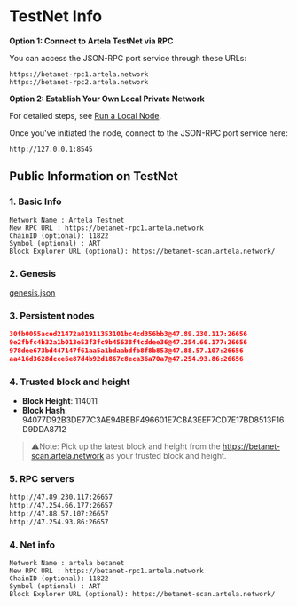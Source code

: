 
# TestNet Info

**Option 1: Connect to Artela TestNet via RPC**

You can access the JSON-RPC port service through these URLs:

    https://betanet-rpc1.artela.network
    https://betanet-rpc2.artela.network

**Option 2: Establish Your Own Local Private Network**

For detailed steps, see [Run a Local Node](./full-node-setup).

Once you've initiated the node, connect to the JSON-RPC port service here:

    http://127.0.0.1:8545

## Public Information on TestNet

### 1. Basic Info

```
Network Name : Artela Testnet
New RPC URL : https://betanet-rpc1.artela.network
ChainID (optional): 11822
Symbol (optional) : ART
Block Explorer URL (optional): https://betanet-scan.artela.network/
```

### 2. Genesis

[genesis.json](./genesis.json)

### 3. Persistent nodes

```json
30fb0055aced21472a01911353101bc4cd356bb3@47.89.230.117:26656
9e2fbfc4b32a1b013e53f3fc9b45638f4cddee36@47.254.66.177:26656
978dee673bd447147f61aa5a1bdaabdfb8f8b853@47.88.57.107:26656
aa416d3628dcce6e87d4b92d1867c8eca36a70a7@47.254.93.86:26656

```

### 4. Trusted block and height

- **Block Height**: 114011
- **Block Hash**: 94077D92B3DE77C3AE94BEBF496601E7CBA3EEF7CD7E17BD8513F16D9DDA8712

> ⚠️Note: Pick up the latest block and height from the <https://betanet-scan.artela.network> as your trusted block and height.
>

### 5. RPC servers

```bash
http://47.89.230.117:26657
http://47.254.66.177:26657
http://47.88.57.107:26657
http://47.254.93.86:26657

```

### 4. Net info

```
Network Name : artela betanet
New RPC URL : https://betanet-rpc1.artela.network
ChainID (optional): 11822
Symbol (optional) : ART
Block Explorer URL (optional): https://betanet-scan.artela.network/
```